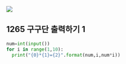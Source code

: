 ![](C:\Users\sky\AppData\Roaming\Typora\typora-user-images\image-20200429155035855.png)

## 1265 구구단 출력하기 1

```python
num=int(input())
for i in range(1,10):
  print("{0}*{1}={2}".format(num,i,num*i))
```

